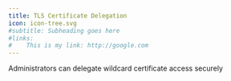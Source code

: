 ```yaml
---
title: TLS Certificate Delegation
icon: icon-tree.svg
#subtitle: Subheading goes here
#links:
#    This is my link: http://google.com
---
```

Administrators can delegate wildcard certificate access securely